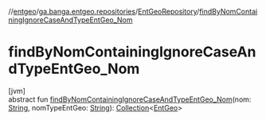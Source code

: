 //[entgeo](../../../index.md)/[ga.banga.entgeo.repositories](../index.md)/[EntGeoRepository](index.md)/[findByNomContainingIgnoreCaseAndTypeEntGeo_Nom](find-by-nom-containing-ignore-case-and-type-ent-geo_-nom.md)

# findByNomContainingIgnoreCaseAndTypeEntGeo_Nom

[jvm]\
abstract fun [findByNomContainingIgnoreCaseAndTypeEntGeo_Nom](find-by-nom-containing-ignore-case-and-type-ent-geo_-nom.md)(nom: [String](https://kotlinlang.org/api/latest/jvm/stdlib/kotlin/-string/index.html), nomTypeEntGeo: [String](https://kotlinlang.org/api/latest/jvm/stdlib/kotlin/-string/index.html)): [Collection](https://kotlinlang.org/api/latest/jvm/stdlib/kotlin.collections/-collection/index.html)&lt;[EntGeo](../../ga.banga.entgeo.domain.entities/-ent-geo/index.md)&gt;
